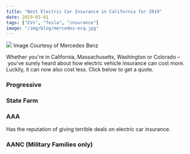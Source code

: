 ```yaml
---
title: "Best Electric Car Insurance in California for 2019"
date: 2019-03-01
tags: ["EVs", "Tesla", "insurance"]
image: "/img/blog/mercedes-ecq.jpg"
---
```


![](/img/blog/mercedes-ecq.jpg)
Image Courtesy of Mercedes Benz

Whether you're in California, Massachusetts, Washington or Colorado – you've surely heard about how electric vehicle insurance can cost more. Luckily, it can now also cost less. Click below to get a quote.

### Progressive

### State Farm

### AAA
Has the reputation of giving terrible deals on electric car insurance.

### AANC (Military Families only)

